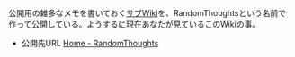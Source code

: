 公開用の雑多なメモを書いておく[サブWiki](%E3%82%B5%E3%83%96Wiki)を、RandomThoughtsという名前で作って公開している。ようするに現在あなたが見ているこのWikiの事。

- 公開先URL [Home - RandomThoughts](https://karino2.github.io/RandomThoughts/Home) 